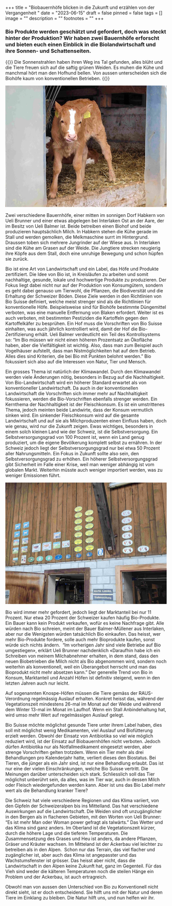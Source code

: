 +++
title = "Biobauernhöfe blicken in die Zukunft und erzählen von der Vergangenheit "
date = "2023-06-15"
draft = false
pinned = false
tags = []
image = ""
description = ""
footnotes = ""
+++
### Bio Produkte werden geschätzt und gefordert, doch was steckt hinter der Produktion? Wir haben zwei Bauernhöfe erforscht und bieten euch einen Einblick in die Biolandwirtschaft und ihre Sonnen- und Schattenseiten.  

{{</lead>}} Die Sonnenstrahlen haben ihren Weg ins Tal gefunden, alles blüht und die Tiere freuen sich auf die saftig grünen Weiden. Es muhen die Kühe und manchmal hört man den Hofhund bellen. Von aussen unterscheiden sich die Biohöfe kaum von konventionellen Betrieben. {{</lead>}}

![Ein neugieriges Kalb auf dem Hof Balmer-Müllener Quelle: Eigene Quelle](bild-1.jpg)

Zwei verschiedene Bauernhöfe, einer mitten im sonnigen Dorf Habkern von Ueli Brunner und einer etwas abgelegen bei Interlaken Ost an der Aare, der im Besitz von Ueli Balmer ist. Beide betreiben einen Biohof und beide produzieren hauptsächlich Milch. In Habkern stehen die Kühe gerade im Stall und werden gemolken, die Melkmaschine surrt im Hintergrund. Draussen toben sich mehrere Jungrinder auf der Wiese aus. In Interlaken sind die Kühe am Grasen auf der Weide. Die Jungtiere strecken neugierig ihre Köpfe aus dem Stall, doch eine unruhige Bewegung und schon hüpfen sie zurück. 

Bio ist eine Art von Landwirtschaft und ein Label, das Höfe und Produkte zertifiziert. Die Idee von Bio ist, in Kreisläufen zu arbeiten und somit nachhaltige, gesunde, lokale und hochwertige Produkte zu produzieren. Der Fokus liegt dabei nicht nur auf der Produktion von Konsumgütern, sondern es geht dabei genauso um Tierwohl, die Pflanzen, die Biodiversität und die Erhaltung der Schweizer Böden. Diese Ziele werden in den Richtlinien von Bio Suisse definiert, welche meist strenger sind als die Richtlinien für konventionelle Höfe. Beispielsweise sind für Biohöfe bestimmte Düngemittel verboten, was eine manuelle Entfernung von Blaken erfordert. Weiter ist es auch verboten, mit bestimmten Pestiziden die Kartoffeln gegen den Kartoffelkäfer zu besprühen. Ein Hof muss die Vorschriften von Bio Suisse einhalten, was auch jährlich kontrolliert wird, damit der Hof die Bio-Zertifizierung erhält. Ueli Balmer verdeutlicht ein Teil des Kontrollsystems so: “Im Bio müssen wir nicht einen höheren Prozentsatz an Ökofläche haben, aber die Vielfältigkeit ist wichtig. Also, dass man zum Beispiel auch Vogelhäuser aufstellt, dass man Nistmöglichkeiten hat auf dem Betrieb. Alles dies sind Kriterien, die bei Bio mit Punkten belohnt werden.” Bio fokussiert sich also auf die Interessen von Natur, Tier und Mensch.

Ein grosses Thema ist natürlich der Klimawandel. Durch den Klimawandel werden viele Änderungen nötig, besonders in Bezug auf die Nachhaltigkeit. Von Bio-Landwirtschaft wird ein höherer Standard erwartet als von konventioneller Landwirtschaft. Da auch in der konventionellen Landwirtschaft die Vorschriften sich immer mehr auf Nachhaltigkeit fokussieren, werden die Bio-Vorschriften ebenfalls strenger werden. Ein Kernthema der Nachhaltigkeit ist der Fleischkonsum. Es ist ein umstrittenes Thema, jedoch meinten beide Landwirte, dass der Konsum vermutlich sinken wird. Ein sinkender Fleischkonsum wird auf die gesamte Landwirtschaft und auf sie als Milchproduzenten einen Einfluss haben, doch wie genau, wird nur die Zukunft zeigen. Ewas wichtiges, besonders in einem solch kleinen Land wie der Schweiz, ist die Selbstversorgung. Ein Selbstversorgungsgrad von 100 Prozent ist, wenn ein Land genug produziert, um die eigene Bevölkerung komplett selbst zu ernähren. In der Schweiz jedoch liegt der Selbstversorgungsgrad nur bei etwa 50 Prozent aller Nahrungsmitteln. Ein Fokus in Zukunft sollte also sein, den Selbstversorgungsgrad zu erhöhen. Ein höherer Selbstversorgungsgrad gibt Sicherheit im Falle einer Krise, weil man weniger abhängig ist vom globalen Markt. Weiterhin müsste auch weniger importiert werden, was zu weniger Emissionen führt. 

![Auszeichnungen für Milchqualität und für Kühe auf dem Hof von Ueli Brunner Quelle: Eigene Quelle](bild-2.jpg)

Bio wird immer mehr gefordert, jedoch liegt der Marktanteil bei nur 11 Prozent. Nur etwa 20 Prozent der Schweizer kaufen häufig Bio-Produkte. Ein Bauer kann kein Produkt verkaufen, wofür es keine Nachfrage gibt. Alle würden nach Bio schreien, meint der Bauer Balmer-Müllener aus Interlaken, aber nur die Wenigsten würden tatsächlich Bio einkaufen. Das heisst, wer mehr Bio-Produkte fordere, solle auch mehr Bioprodukte kaufen, sonst würde sich nichts ändern.  “lm vorherigen Jahr sind viele Betriebe auf Bio umgestiegen», erklärt Ueli Brunner nachdenklich «Daraufhin habe ich ein Schreiben von meinem Milchabnehmer erhalten, in dem stand, dass den neuen Biobetrieben die Milch nicht als Bio abgenommen wird, sondern noch weiterhin als konventionell, weil ein Überangebot herrscht und man das Bioprodukt nicht mehr absetzen kann.” Der generelle Trend von Bio in Konsum, Marktanteil und Anzahl Höfen ist definitiv steigend, wenn in den letzten Jahren auch nur leicht. 

Auf sogenannten Knospe-Höfen müssen die Tiere gemäss der RAUS-Verordnung regelmässig Auslauf erhalten. Konkret heisst das, während der Vegetationszeit mindestens 26-mal im Monat auf der Weide und während dem Winter 13-mal im Monat im Laufhof. Wenn ein Stall Anbindehaltung hat, wird umso mehr Wert auf regelmässigen Auslauf gelegt.

Bio Suisse möchte möglichst gesunde Tiere unter ihrem Label haben, dies soll mit möglichst wenig Medikamenten, viel Auslauf und Biofütterung erzielt werden. Obwohl der Einsatz von Antibiotika so viel wie möglich reduziert wird, ist der Einsatz auf Biobauernhöfen nicht verboten. Jedoch dürfen Antibiotika nur als Notfallmedikament eingesetzt werden, aber strenge Vorschriften gelten trotzdem. Wenn ein Tier mehr als drei Behandlungen pro Kalenderjahr hatte, verliert dieses den Biostatus. Bei Tieren, die jünger als ein Jahr sind, ist nur eine Behandlung erlaubt. Das ist nur eine der vielen Einschränkungen, welche Bio Suisse vertritt. Die Meinungen darüber unterscheiden sich stark. Schliesslich soll das Tier möglichst unberührt sein, da alles, was im Tier war, auch in dessen Milch oder Fleisch wiedergefunden werden kann. Aber ist uns das Bio Label mehr wert als die Behandlung kranker Tiere?

Die Schweiz hat viele verschiedene Regionen und das Klima variiert, von den Gipfeln der Schweizeralpen bis ins Mittelland. Das hat verschiedene Auswirkungen auf die Landwirtschaft. Die Weiden sind oft unzugänglicher in den Bergen als in flacheren Gebieten, mit den Worten von Ueli Brunner: “Es ist mehr Man oder Woman power gefragt als talwärts.” Das Wetter und das Klima sind ganz anders. Im Oberland ist die Vegetationszeit kürzer, durch die höhere Lage und die tieferen Temperaturen. Die Zusammensetzung des Grases und Heu ist anders, da andere Pflanzen, Gräser und Kräuter wachsen. Im Mitteland ist der Ackerbau viel leichter zu betreiben als in den Alpen.  Schon nur das Terrain, das viel flacher und zugänglicher ist, aber auch das Klima ist angepasster und das Wachstumsfenster ist grösser. Das heisst aber nicht, dass die Landwirtschaft in den Alpen keine Zukunft hat, ganz im Gegenteil. Für das Vieh sind weder die kälteren Temperaturen noch die steilen Hänge ein Problem und der Ackerbau, ist auch ertragreich.

Obwohl man von aussen den Unterschied von Bio zu Konventionell nicht direkt sieht, ist er doch entscheidend. Sie hilft uns mit der Natur und deren Tiere im Einklang zu bleiben. Die Natur hilft uns, und nun helfen wir ihr.